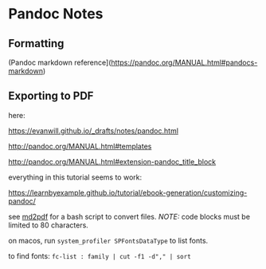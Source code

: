 # Pandoc Notes

## Formatting

(Pandoc markdown reference](https://pandoc.org/MANUAL.html#pandocs-markdown)

## Exporting to PDF

here:

https://evanwill.github.io/_drafts/notes/pandoc.html

http://pandoc.org/MANUAL.html#templates

http://pandoc.org/MANUAL.html#extension-pandoc_title_block

everything in this tutorial seems to work:

https://learnbyexample.github.io/tutorial/ebook-generation/customizing-pandoc/

see [md2pdf](scripts/md2pdf) for a bash script to convert files.  *NOTE:* code blocks must be limited to 80 characters.

on macos, run `system_profiler SPFontsDataType` to list fonts.

to find fonts:
`fc-list : family | cut -f1 -d"," | sort`
